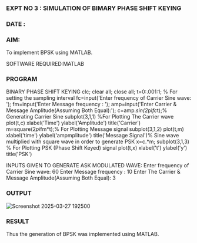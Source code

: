 ### EXPT   NO 3	:		SIMULATION OF BIMARY PHASE SHIFT KEYING
### DATE		:

### AIM: 
To implement BPSK using MATLAB.

SOFTWARE REQUIRED:MATLAB
### PROGRAM
BINARY PHASE SHIFT KEYING
clc; 
clear all; 
close all;
t=0:.001:1; % For setting the sampling interval
fc=input('Enter frequency of Carrier Sine wave: ');
fm=input('Enter Message frequency : ');
amp=input('Enter Carrier & Message Amplitude(Assuming Both Equal):');
c=amp.*sin(2*pi*fc*t);% Generating Carrier Sine
subplot(3,1,1) %For Plotting The Carrier wave
plot(t,c)
xlabel('Time')
ylabel('Amplitude')
title('Carrier')
m=square(2*pi*fm*t);% For Plotting Message signal
subplot(3,1,2)
plot(t,m)
xlabel('time')
ylabel('ampmplitude')
title('Message Signal')% Sine wave multiplied with square wave in order to generate PSK
x=c.*m;
subplot(3,1,3) % For Plotting PSK (Phase Shift Keyed) signal
plot(t,x)
xlabel('t')
ylabel('y')
title('PSK')


INPUTS GIVEN TO GENERATE ASK MODULATED WAVE:
Enter frequency of Carrier Sine wave: 60
Enter Message frequency : 10
Enter The Carrier & Message Amplitude(Assuming Both Equal): 3

### OUTPUT



![Screenshot 2025-03-27 192500](https://github.com/user-attachments/assets/6100ef58-2d89-4fbb-9794-3f20702d314f)




### RESULT
Thus the generation of BPSK was implemented using MATLAB.
